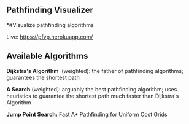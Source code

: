 ## Pathfinding Visualizer

*#Visualize  pathfinding algorithms


 Live: https://pfvp.herokuapp.com/

## Available Algorithms

**Dijkstra's Algorithm** 
(weighted): the father of pathfinding algorithms; guarantees the shortest path

**A Search** 
(weighted): arguably the best pathfinding algorithm; uses heuristics to guarantee the shortest path much faster than Dijkstra's Algorithm

**Jump Point Search:** Fast A* Pathfinding for Uniform Cost Grids
